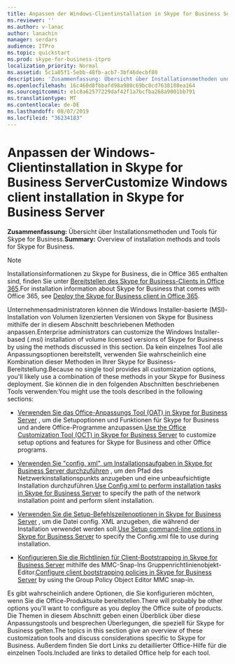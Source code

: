 ```yaml
---
title: Anpassen der Windows-Clientinstallation in Skype for Business Server
ms.reviewer: ''
ms.author: v-lanac
author: lanachin
manager: serdars
audience: ITPro
ms.topic: quickstart
ms.prod: skype-for-business-itpro
localization_priority: Normal
ms.assetid: 5c1a85f1-5ebb-48fb-acb7-3bf46decbf80
description: 'Zusammenfassung: Übersicht über Installationsmethoden und Tools für Skype for Business.'
ms.openlocfilehash: 16c460d8fbbafd98a980c69bc0cd7638108ea164
ms.sourcegitcommit: e1c8a62577229daf42f1a7bcfba268a9001bb791
ms.translationtype: MT
ms.contentlocale: de-DE
ms.lasthandoff: 08/07/2019
ms.locfileid: "36234183"
---
```

# <a name="customize-windows-client-installation-in-skype-for-business-server"></a><span data-ttu-id="048e2-103">Anpassen der Windows-Clientinstallation in Skype for Business Server</span><span class="sxs-lookup"><span data-stu-id="048e2-103">Customize Windows client installation in Skype for Business Server</span></span>
 
<span data-ttu-id="048e2-104">**Zusammenfassung:** Übersicht über Installationsmethoden und Tools für Skype for Business.</span><span class="sxs-lookup"><span data-stu-id="048e2-104">**Summary:** Overview of installation methods and tools for Skype for Business.</span></span>
  
> [!NOTE]
> <span data-ttu-id="048e2-105">Installationsinformationen zu Skype for Business, die in Office 365 enthalten sind, finden Sie unter [Bereitstellen des Skype for Business-Clients in Office 365](https://support.office.com/article/8c563b81-22c9-4024-9efe-9fe28c7bbc96).</span><span class="sxs-lookup"><span data-stu-id="048e2-105">For installation information about Skype for Business that comes with Office 365, see [Deploy the Skype for Business client in Office 365](https://support.office.com/article/8c563b81-22c9-4024-9efe-9fe28c7bbc96).</span></span> 
  
<span data-ttu-id="048e2-106">Unternehmensadministratoren können die Windows Installer-basierte (MSI)-Installation von Volumen lizenzierten Versionen von Skype for Business mithilfe der in diesem Abschnitt beschriebenen Methoden anpassen.</span><span class="sxs-lookup"><span data-stu-id="048e2-106">Enterprise administrators can customize the Windows Installer-based (.msi) installation of volume licensed versions of Skype for Business by using the methods discussed in this section.</span></span> <span data-ttu-id="048e2-107">Da kein einzelnes Tool alle Anpassungsoptionen bereitstellt, verwenden Sie wahrscheinlich eine Kombination dieser Methoden in Ihrer Skype for Business-Bereitstellung.</span><span class="sxs-lookup"><span data-stu-id="048e2-107">Because no single tool provides all customization options, you'll likely use a combination of these methods in your Skype for Business deployment.</span></span> <span data-ttu-id="048e2-108">Sie können die in den folgenden Abschnitten beschriebenen Tools verwenden:</span><span class="sxs-lookup"><span data-stu-id="048e2-108">You might use the tools described in the following sections:</span></span>
  
- <span data-ttu-id="048e2-109">[Verwenden Sie das Office-Anpassungs Tool (OAT) in Skype for Business Server](use-the-office-customization-tool-oct.md) , um die Setupoptionen und Funktionen für Skype for Business und andere Office-Programme anzupassen.</span><span class="sxs-lookup"><span data-stu-id="048e2-109">[Use the Office Customization Tool (OCT) in Skype for Business Server](use-the-office-customization-tool-oct.md) to customize setup options and features for Skype for Business and other Office programs.</span></span>
    
- <span data-ttu-id="048e2-110">[Verwenden Sie "config. xml", um Installationsaufgaben in Skype for Business Server durchzuführen](use-config-xml-to-perform-installation-tasks.md) , um den Pfad des Netzwerkinstallationspunkts anzugeben und eine unbeaufsichtigte Installation durchzuführen.</span><span class="sxs-lookup"><span data-stu-id="048e2-110">[Use Config.xml to perform installation tasks in Skype for Business Server](use-config-xml-to-perform-installation-tasks.md) to specify the path of the network installation point and perform silent installation.</span></span>
    
- <span data-ttu-id="048e2-111">[Verwenden Sie die Setup-Befehlszeilenoptionen in Skype for Business Server](use-setup-command-line-options.md) , um die Datei config. XML anzugeben, die während der Installation verwendet werden soll.</span><span class="sxs-lookup"><span data-stu-id="048e2-111">[Use Setup command-line options in Skype for Business Server](use-setup-command-line-options.md) to specify the Config.xml file to use during installation.</span></span>
    
- <span data-ttu-id="048e2-112">[Konfigurieren Sie die Richtlinien für Client-Bootstrapping in Skype for Business Server](configure-client-bootstrapping-policies.md) mithilfe des MMC-Snap-Ins Gruppenrichtlinienobjekt-Editor.</span><span class="sxs-lookup"><span data-stu-id="048e2-112">[Configure client bootstrapping policies in Skype for Business Server](configure-client-bootstrapping-policies.md) by using the Group Policy Object Editor MMC snap-in.</span></span>
    
<span data-ttu-id="048e2-113">Es gibt wahrscheinlich andere Optionen, die Sie konfigurieren möchten, wenn Sie die Office-Produktsuite bereitstellen.</span><span class="sxs-lookup"><span data-stu-id="048e2-113">There will probably be other options you'll want to configure as you deploy the Office suite of products.</span></span> <span data-ttu-id="048e2-114">Die Themen in diesem Abschnitt geben einen Überblick über diese Anpassungstools und besprechen Überlegungen, die speziell für Skype for Business gelten.</span><span class="sxs-lookup"><span data-stu-id="048e2-114">The topics in this section give an overview of these customization tools and discuss considerations specific to Skype for Business.</span></span> <span data-ttu-id="048e2-115">Außerdem finden Sie dort Links zu detaillierter Office-Hilfe für die einzelnen Tools.</span><span class="sxs-lookup"><span data-stu-id="048e2-115">Included are links to detailed Office help for each tool.</span></span> 
  

